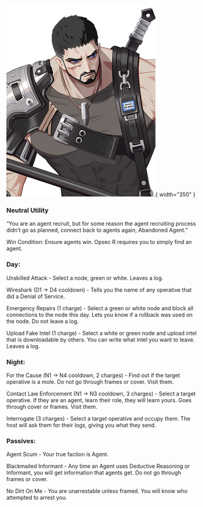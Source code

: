 ![abandonedagent.png](Images/abandonedagent.png){ width="350" }

### **Neutral Utility**

“You are an agent recruit, but for some reason the agent recruiting process didn’t go as planned, connect back to agents again, Abandoned Agent.”

Win Condition: Ensure agents win. Opsec R requires you to simply find an agent.

### **Day:**

Unskilled Attack - Select a node, green or white. Leaves a log.

Wireshark (D1 -> D4 cooldown) - Tells you the name of any operative that did a Denial of Service.

Emergency Repairs (1 charge) - Select a green or white node and block all connections to the node this day. Lets you know if a rollback was used on the node. Do not leave a log.

Upload Fake Intel (1 charge) - Select a white or green node and upload intel that is downloadable by others. You can write what intel you want to leave. Leaves a log.

### **Night:**

For the Cause (N1 -> N4 cooldown, 2 charges) - Find out if the target operative is a mole. Do not go through frames or cover. Visit them.

Contact Law Enforcement (N1 -> N3 cooldown, 3 charges) - Select a target operative. If they are an agent, learn their role, they will learn yours. Goes through cover or frames. Visit them.

Interrogate (3 charges) - Select a target operative and occupy them. The host will ask them for their logs, giving you what they send.

### **Passives:**

Agent Scum - Your true faction is Agent.

Blackmailed Informant - Any time an Agent uses Deductive Reasoning or Informant, you will get information that agents get. Do not go through frames or cover.

No Dirt On Me - You are unarrestable unless framed. You will know who attempted to arrest you.